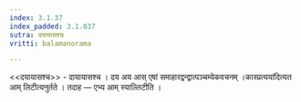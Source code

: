 ```yaml
---
index: 3.1.37
index_padded: 3.1.037
sutra: दयायासश्च
vritti: balamanorama

---
```

<<दयायासश्च>> - दायायासश्च । दय अय आस् एषां समाहारद्वन्द्वात्पञ्चम्येकवचनम् ।कास्प्रत्यया॑दित्यत आम् लिटीत्यनुर्तते । तदाह — एभ्य आम् स्याल्लिटीति । 